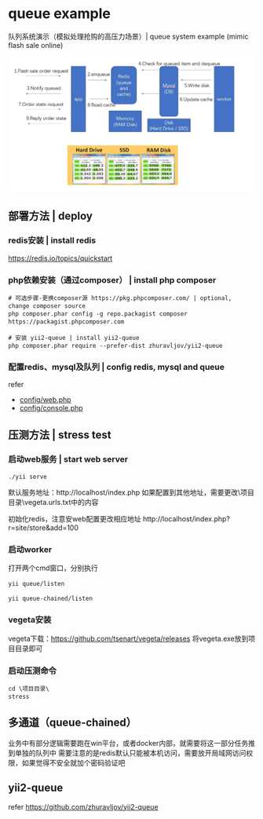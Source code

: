queue example
============================

队列系统演示（模拟处理抢购的高压力场景）| queue system example (mimic flash sale online)

![data flow](./flow.jpg)

## 部署方法 | deploy

### redis安装 | install redis
https://redis.io/topics/quickstart


### php依赖安装（通过composer） | install php composer 

```
# 可选步骤-更换composer源 https://pkg.phpcomposer.com/ | optional, change composer source
php composer.phar config -g repo.packagist composer https://packagist.phpcomposer.com 

# 安装 yii2-queue | install yii2-queue
php composer.phar require --prefer-dist zhuravljov/yii2-queue
```

### 配置redis、mysql及队列 | config redis, mysql and queue

refer

- [config/web.php](./config/web.php)
- [config/console.php](./config/console.php)

## 压测方法 | stress test

### 启动web服务 | start web server

```
./yii serve
```

默认服务地址：http://localhost/index.php
如果配置到其他地址，需要更改\项目目录\vegeta.urls.txt中的内容

初始化redis，注意安web配置更改相应地址
http://localhost/index.php?r=site/store&add=100


### 启动worker

打开两个cmd窗口，分别执行

```
yii queue/listen
```

```
yii queue-chained/listen
```


### vegeta安装
vegeta下载：https://github.com/tsenart/vegeta/releases
将vegeta.exe放到项目目录即可

### 启动压测命令
```
cd \项目目录\
stress
```

## 多通道（queue-chained）

业务中有部分逻辑需要跑在win平台，或者docker内部，就需要将这一部分任务推到单独的队列中
需要注意的是redis默认只能被本机访问，需要放开局域网访问权限，如果觉得不安全就加个密码验证吧


## yii2-queue
refer https://github.com/zhuravljov/yii2-queue